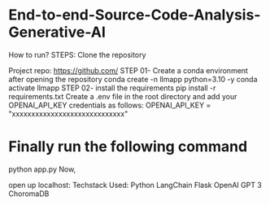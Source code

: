 # End-to-end-Source-Code-Analysis-Generative-AI

How to run?
STEPS:
Clone the repository

Project repo: https://github.com/
STEP 01- Create a conda environment after opening the repository
conda create -n llmapp python=3.10 -y
conda activate llmapp
STEP 02- install the requirements
pip install -r requirements.txt
Create a .env file in the root directory and add your OPENAI_API_KEY credentials as follows:
OPENAI_API_KEY = "xxxxxxxxxxxxxxxxxxxxxxxxxxxxx"
# Finally run the following command
python app.py
Now,

open up localhost:
Techstack Used:
Python
LangChain
Flask
OpenAI
GPT 3
ChoromaDB